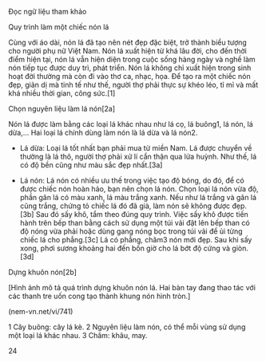 Đọc ngữ liệu tham khảo

Quy trình làm một chiếc nón lá

Cùng với áo dài, nón lá đã tạo nên nét đẹp đặc biệt, trở thành biểu tượng cho người phụ nữ Việt Nam. Nón lá xuất hiện từ khá lâu đời, cho đến thời điểm hiện tại, nón lá vẫn hiện diện trong cuộc sống hàng ngày và nghề làm nón tiếp tục được duy trì, phát triển. Nón lá không chỉ xuất hiện trong sinh hoạt đời thường mà còn đi vào thơ ca, nhạc, họa. Để tạo ra một chiếc nón đẹp, giản dị mà tinh tế như thế, người thợ phải thực sự khéo léo, tỉ mỉ và mất khá nhiều thời gian, công sức.[1]

Chọn nguyên liệu làm lá nón[2a]

Nón lá được làm bằng các loại lá khác nhau như lá cọ, lá buông1, lá nón, lá dừa,... Hai loại lá chính dùng làm nón là lá dừa và lá nón2.

- Lá dừa: Loại lá tốt nhất bạn phải mua từ miền Nam. Lá được chuyển về thường là lá thô, người thợ phải xử lí cẩn thận qua lửa huỳnh. Như thế, lá có độ bền cũng như màu sắc đẹp nhất.[3a]

- Lá nón: Lá nón có nhiều ưu thế trong việc tạo độ bóng, do đó, để có được chiếc nón hoàn hảo, bạn nên chọn lá nón. Chọn loại lá nón vừa độ, phần gân lá có màu xanh, lá màu trắng xanh. Nếu như lá trắng và gân lá cũng trắng, chứng tỏ chiếc lá đó đã già, làm nón sẽ không được đẹp.[3b] Sau đó sấy khô, tẩm theo đúng quy trình. Việc sấy khô được tiến hành trên bếp than bằng cách sử dụng một túi vải đặt lên bếp than có độ nóng vừa phải hoặc dùng gang nóng bọc trong túi vải để ủi từng chiếc lá cho phẳng.[3c] Lá có phẳng, chăm3 nón mới đẹp. Sau khi sấy xong, phơi sương khoảng hai đến bốn giờ cho lá bớt độ cứng và giòn.[3d]

Dựng khuôn nón[2b]

[Hình ảnh mô tả quá trình dựng khuôn nón lá. Hai bàn tay đang thao tác với các thanh tre uốn cong tạo thành khung nón hình tròn.]

(nem-vn.net/vi/741)

1 Cây buông: cây lá kè.
2 Nguyên liệu làm nón, có thể mỗi vùng sử dụng một loại lá khác nhau.
3 Chăm: khâu, may.

24